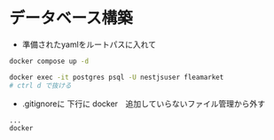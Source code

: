 # データベース構築

- 準備されたyamlをルートパスに入れて

```bash
docker compose up -d
```

```bash
docker exec -it postgres psql -U nestjsuser fleamarket
# ctrl d で抜ける
```

- .gitignoreに 下行に docker　追加していらないファイル管理から外す
```
...
docker

```